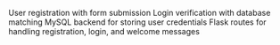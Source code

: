User registration with form submission
Login verification with database matching
MySQL backend for storing user credentials
Flask routes for handling registration, login, and welcome messages
